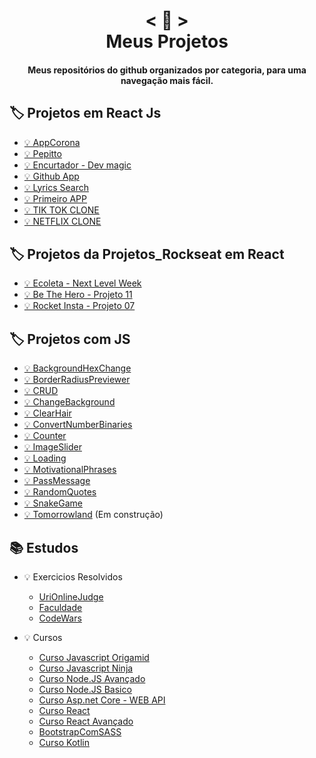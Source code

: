 <h1 align="center">
    < 📖 > <br>
    Meus Projetos
</h1>
  
<h4 align="center">
  Meus repositórios do github organizados por categoria, para uma navegação mais fácil.
</h4>


## 🏷️ Projetos em React Js
- [💡 AppCorona](https://github.com/emimuniz/APPCORONA/tree/master/app-corona)
- [💡 Pepitto](https://github.com/emimuniz/Pepitto/tree/master/pepitto)
- [💡 Encurtador - Dev magic](https://github.com/emimuniz/Dev-magic)
- [💡 Github App](https://github.com/emimuniz/github-app)
- [💡 Lyrics Search](https://github.com/emimuniz/Lyrics-search)
- [💡 Primeiro APP](https://github.com/emimuniz/AllProjects/tree/master/primeiro-react)
- [💡 TIK TOK CLONE](https://github.com/emimuniz/TIK-TOK-CLONE)
- [💡 NETFLIX CLONE](https://github.com/emimuniz/NETFLIX-CLONE)



## 🏷️ Projetos da Projetos_Rockseat em React
- [💡 Ecoleta - Next Level Week](https://github.com/emimuniz/Projetos_Rockseat/tree/master/Projetos_Rockseat/Projeto_12)
- [💡 Be The Hero - Projeto 11](https://github.com/emimuniz/Projetos_Rockseat/tree/master/Projetos_Rockseat/Projeto_11)
- [💡 Rocket Insta - Projeto 07](https://github.com/emimuniz/Projetos_Rockseat/tree/master/Projetos_Rockseat/Projeto_07/ReactJS)


## 🏷️ Projetos com JS 
- [💡 BackgroundHexChange](https://github.com/emimuniz/Praticando-Js/tree/master/BackgroundHexChange)
- [💡 BorderRadiusPreviewer](https://github.com/emimuniz/Praticando-Js/tree/master/BorderRadiusPreviewer)
- [💡 CRUD](https://github.com/emimuniz/Praticando-Js/tree/master/CRUD)
- [💡 ChangeBackground](https://github.com/emimuniz/Praticando-Js/tree/master/ChangeBackground)
- [💡 ClearHair](https://github.com/emimuniz/Praticando-Js/tree/master/ClearHair)
- [💡 ConvertNumberBinaries](https://github.com/emimuniz/Praticando-Js/tree/master/ConvertNumberBinaries)
- [💡 Counter](https://github.com/emimuniz/Praticando-Js/tree/master/Counter)
- [💡 ImageSlider](https://github.com/emimuniz/Praticando-Js/tree/master/ImageSlider)
- [💡 Loading](https://github.com/emimuniz/Praticando-Js/tree/master/Loading)
- [💡 MotivationalPhrases](https://github.com/emimuniz/Praticando-Js/tree/master/MotivationalPhrases)
- [💡 PassMessage](https://github.com/emimuniz/Praticando-Js/tree/master/PassMessagel)
- [💡 RandomQuotes](https://github.com/emimuniz/Praticando-Js/tree/master/RandomQuotes)
- [💡 SnakeGame](https://github.com/emimuniz/Praticando-Js/tree/master/SnakeGame)
- [💡 Tomorrowland](https://github.com/emimuniz/Praticando-Js/tree/master/Tomorrowland) (Em construção)



## 📚 Estudos
- 💡 Exercicios Resolvidos 
  - [UriOnlineJudge](https://github.com/emimuniz/URIONLINEJUGDLE)
  - [Faculdade](https://github.com/emimuniz/TrabalhosFaculdade)
  - [CodeWars](https://github.com/emimuniz/CodeWars)

- 💡 Cursos 
  - [Curso Javascript Origamid](https://github.com/emimuniz/JSOrigamid)
  - [Curso Javascript Ninja](https://github.com/emimuniz/curso-javascript-ninja)
  - [Curso Node.JS Avançado](https://github.com/emimuniz/Curso-Node.JS-Avan-ado)
  - [Curso Node.JS Basico](https://github.com/emimuniz/CursoNodeJS)
  - [Curso Asp.net Core - WEB API](https://github.com/emimuniz/Curso-Asp.net-Core-WEB-API)
  - [Curso React](https://github.com/emimuniz/CursoReactMaximilian)
  - [Curso React Avançado](https://github.com/emimuniz/Curso-React_Avancado)
  - [BootstrapComSASS](https://github.com/emimuniz/BootstrapComSASS)
  - [Curso Kotlin](https://github.com/emimuniz/CursoKotlin)
 
  

